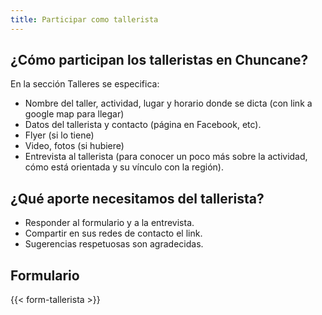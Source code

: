 ```yaml
---
title: Participar como tallerista
---
```


## ¿Cómo participan los talleristas en Chuncane?

En la sección Talleres se especifica:  

* Nombre del taller, actividad, lugar y horario donde se dicta (con link a google map para llegar)
* Datos del tallerista y contacto (página en Facebook, etc).
* Flyer (si lo tiene)
* Video, fotos (si hubiere)
* Entrevista al tallerista (para conocer un poco más sobre la actividad, cómo está orientada y su vínculo con la región).

## ¿Qué aporte necesitamos del tallerista?

* Responder al formulario y a la entrevista.
* Compartir en sus redes de contacto el link.
* Sugerencias respetuosas son agradecidas.

## Formulario

{{< form-tallerista >}}

